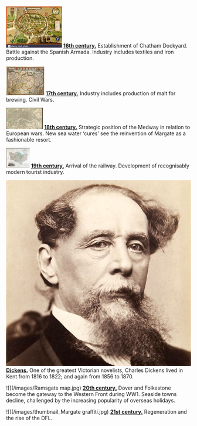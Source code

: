 <param ve-config title="Kent"banner="/images/kent-map-header.jpg" style="index">

![](/images/16c.png) **[16th century.](/16c)**  Establishment of Chatham Dockyard. Battle against the Spanish Armada. Industry includes textiles and iron production.

![](/images/17c.png) **[17th century.](/coming)**  Industry includes production of malt for brewing. Civil Wars.

![](/images/18c.png) **[18th century.](/18c)**  Strategic position of the Medway in relation to European wars. New sea water ‘cures’ see the reinvention of Margate as a fashionable resort.

![](/images/19c.png) **[19th century.](19c)**  Arrival of the railway. Development of recognisably modern tourist industry.

![](/dickens/images/dickens_head.jpg) **[Dickens.](/dickens)**  One of the greatest Victorian novelists, Charles Dickens lived in Kent from 1816 to 1822; and again from 1856 to 1870.  

![](/images/Ramsgate map.jpg) **[20th century.](/20c)**  Dover and Folkestone become the gateway to the Western Front during WW1. Seaside towns decline, challenged by the increasing popularity of overseas holidays.

![](/images/thumbnail_Margate graffiti.jpg) **[21st century.](/coming)**  Regeneration and the rise of the DFL.
